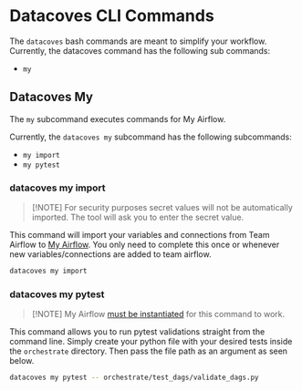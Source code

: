 # Datacoves CLI Commands
The `datacoves` bash commands are meant to simplify your workflow. Currently, the datacoves command has the following sub commands: 

- `my` 
  
## Datacoves My

The `my` subcommand executes commands for My Airflow. 

Currently, the `datacoves my` subcommand has the following subcommands:
- `my import`
- `my pytest`

### datacoves my import

>[!NOTE] For security purposes secret values will not be automatically imported. The tool will ask you to enter the secret value. 

This command will import your variables and connections from Team Airflow to [My Airflow](/how-tos/my_airflow/README.md). You only need to complete this once or whenever new variables/connections are added to team airflow. 

```bash
datacoves my import
```

### datacoves my pytest

>[!NOTE] My Airflow [must be instantiated](/how-tos/my_airflow/start-my-airflow.md) for this command to work.

This command allows you to run pytest validations straight from the command line. Simply create your python file with your desired tests inside the `orchestrate` directory. Then pass the file path as an argument as seen below. 

```bash
datacoves my pytest -- orchestrate/test_dags/validate_dags.py
```
